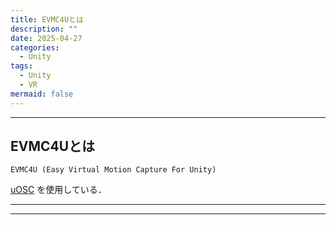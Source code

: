 ```yaml
---
title: EVMC4Uとは
description: ""
date: 2025-04-27
categories:
  - Unity
tags:
  - Unity
  - VR
mermaid: false
---
```





--- 
## EVMC4Uとは

`EVMC4U (Easy Virtual Motion Capture For Unity)`

[uOSC][uOSC リポジトリ] を使用している．



--- 




--- 



<!-- Link -->
[EVMC4U リポジトリ]: https://github.com/gpsnmeajp/EasyVirtualMotionCaptureForUnity
[uOSC リポジトリ]: https://github.com/hecomi/uOSC


[EVMC4U ドキュメント]: https://gpsnmeajp.github.io/EasyVirtualMotionCaptureForUnity-documents/
